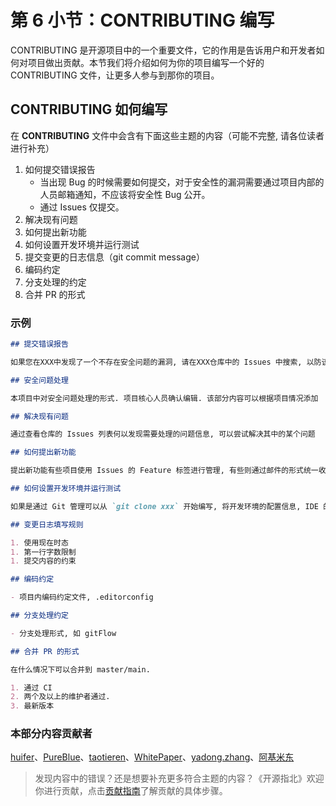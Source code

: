 # 第 6 小节：CONTRIBUTING 编写

CONTRIBUTING 是开源项目中的一个重要文件，它的作用是告诉用户和开发者如何对项目做出贡献。本节我们将介绍如何为你的项目编写一个好的 CONTRIBUTING 文件，让更多人参与到那你的项目。

## CONTRIBUTING  如何编写

在 **CONTRIBUTING** 文件中会含有下面这些主题的内容（可能不完整, 请各位读者进行补充）

1. 如何提交错误报告
   - 当出现 Bug 的时候需要如何提交，对于安全性的漏洞需要通过项目内部的人员邮箱通知，不应该将安全性 Bug 公开。
   - 通过 Issues 仅提交。
2. 解决现有问题
3. 如何提出新功能
4. 如何设置开发环境并运行测试
5. 提交变更的日志信息（git commit message）
6. 编码约定
7. 分支处理的约定
8. 合并 PR 的形式

### 示例

```markdown
## 提交错误报告

如果您在XXX中发现了一个不存在安全问题的漏洞, 请在XXX仓库中的 Issues 中搜索, 以防该漏洞已被提交, 如果找不到漏洞可以创建一个新的 Issues. 如果发现了一个安全问题请不要将其公开. 请参阅安全问题处理方式. 提交错误报告时应该详尽

## 安全问题处理

本项目中对安全问题处理的形式. 项目核心人员确认编辑. 该部分内容可以根据项目情况添加

## 解决现有问题

通过查看仓库的 Issues 列表何以发现需要处理的问题信息, 可以尝试解决其中的某个问题

## 如何提出新功能

提出新功能有些项目使用 Issues 的 Feature 标签进行管理, 有些则通过邮件的形式统一收集. 在收集后项目内人员会进行确认开发, 一般的将确认开发的功能会放入下一个版本的任务列表

## 如何设置开发环境并运行测试

如果是通过 Git 管理可以从 `git clone xxx` 开始编写, 将开发环境的配置信息, IDE 的设置等信息配置文档编写.

## 变更日志填写规则

1. 使用现在时态
1. 第一行字数限制
1. 提交内容的约束

## 编码约定

- 项目内编码约定文件, .editorconfig

## 分支处理约定

- 分支处理形式, 如 gitFlow

## 合并 PR 的形式

在什么情况下可以合并到 master/main.

1. 通过 CI
2. 两个及以上的维护者通过. 
3. 最新版本

```

### 本部分内容贡献者

[huifer](https://gitee.com/pychfarm_admin)、[PureBlue](https://gitee.com/qq379377944)、[taotieren](https://gitee.com/taotieren)、[WhitePaper](https://gitee.com/whitepaper233)、[yadong.zhang](https://gitee.com/yadong.zhang)、[阿基米东](https://gitee.com/luhuadong)

> 发现内容中的错误？还是想要补充更多符合主题的内容？《开源指北》欢迎你进行贡献，点击[贡献指南](./../贡献指南.md)了解贡献的具体步骤。